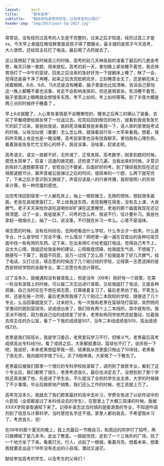 ```yaml
---
layout:     post
title:      "那年高考"
subtitle:   "献给参加高考的学生，以及考生的父母们"
header-img: "img/2017/post-bg-2017.jpg"
---
```



常常说，没有经历过高考的人生是不完整的，过来之后才知道，经历过高三才是xx。今天早上表姐在微信群里面说孩子得了腮腺炎，最关键的是孩子今天高考，大人很慌，还给班主任打了电话，最后喝了点药就去了。

这让我想起了我当时候高三的时候，高考的前几天神圣般的准备了最后的几套金考卷，每天只做一套题，用来放松，高考的前一天，害怕晚上紧张睡不着觉，我去体育场打了一中午的篮球，回来之后没来的急好好洗一下就躺床上睡了，眯了一会，觉得还是喜干净了再睡，起来之后洗完脸刷完牙，立刻睡意全无了。还是躺在床上闭着眼睛，8点、9点、11点还是没有睡着，脑子里面也比较清晰，告诉自己那怕这一晚上都睡不着也没事，肯定不会影响发挥的，但还是很紧张，死活睡不着觉，脑子里面闭上眼睛就会想很多东西，考不上如何，考上如何等等。到了半夜大概是两三点的时候终于睡着了 。

早上6点就醒了，人心里有事情是不会睡懒觉的，醒来之后再三的确认了装备，去买了早餐顺便给朋友带了一份送过去。吃完后回到租住的地方，就看到我爸急急忙忙的赶了过来，我爸给我说，我妈死活催着我爸来看我一下，说人家的家里娃考试的时候，父母当似很（重要）怎么怎么样，就骑着自行车一大早来看我。想着，我妈昨天晚上肯定也是一晚没睡，高考前家里也没有找我聊天，害怕我有心理负担。看着我爸急急忙忙又担心的样子，我说没事，没啥事，赶紧走吧。

高考语文，语文一直都不好，无所谓了，正常发挥，高考数学，刚拿到题的时候，感觉太简单了，狂喜！迅速的做完题，还检查了好几遍，当我出来的时候，才意识到有好几道题都答错了，安慰自己不要紧，后面好好的考。到了理综我到现在还记得那道题15分，算声音被云层弹过之后的时间，很简单的一个题，么两下就写完了，下来之后才意识到又搞错了，声音应该是```/\```的行者传播，我却按照```|\```的形状来计算，有一种完蛋的感觉。

出完考场回到宿舍一个人躺在床上，抽上一根软猴王，无限的惆怅。想起很多画面，老爸在县城里面打工，早上给我送东西，发现我睡在宿舍，没有去上课，大发脾气，老子天天来给你送吃送喝你却旷课在这里睡觉，老爸的那个画面我现在还记得清楚。过了一会，我爸就来了，问考的怎么样，我说不行，估计要补习。我爸也拿起一根烟点上，抽了一口，说没事，不行就在补习一年么。心里不是滋味。

填志愿的时候，没有任何经验，去网吧看选什么学校，什么专业才一脸黑，什么是专业，什么是学校？完全不懂，什么情况？网吧里一遍一遍在百度出的各种垃圾页面中找一些有用的东西，记下来，在出来用IC卡给老姐打电话，觉得自己考不上，没太大心情，我姐还给我各种的建议，心情极度烦躁，给我姐生气说，不想报了，随便写一下算了，我姐不同意，说万一过线了怎么班？给我姐发了好几次脾气，挂了电话，又打过去，填志愿的时候选了几个刚过线的学校，记得第一志愿选择的是西安财经学院的金融专业，第二志愿也有选计算机。

过了没多久，就被通知没有被录取上，但是当年（06年）刚好有一个政策，在第一轮没有录取上的时候，可以报二次志远进行录取，又给我姐打了电话，又是各种烦躁，自己当时实在不想在填志愿，打算接着复习了。最后老黑劝了我，不管怎么样，还是在报一次吧，最后老黑帮我填了几个刚过二本院校的学校，随便选了几个专业，么当回事就提交了。过来好久，有一次我和老黑在篮球场打篮球，突然杨同学激动的跑到篮球场，说成绩出来了，我们班有两个上二本线的，其中就有你。我坚决不相信，因为我自己估的成绩差了好多，老黑和杨同学依然还挺激动，拉着我去班主任的办公室，看了一下我的成绩是507，当年二本线成绩是505，高出成绩线2分。

老黑是我们班班长，我是学习委员，老黑爱玩学习不行，但够义气，老黑最后高考成绩高出专科线1分。看了成绩之后，大家都挺激动，篮球也不打了，说庆祝一下吧，我说好，本来老黑想猛宰我一把，结果我从兜里面只掏出了10块钱，老黑看了很无奈，我向姬同学借了5元，买了6瓶啤酒，大家喝了一下散去了。

老黑最后被我们那里一个很烂的专科学校给录取了，调剂到了兽医专业，看到了这个专业后，我们都笑了很久，老黑考虑良久，最后也决定去了。没想到到了那个学校还真发展了他，先是进了学生会，不久就当了全校的学生会主席，大学的时候搞了不少事情，毕业后做房地产销售，我们还么工作的时候，他工资就上万了。

高考完没多久，我就去了我们那里最好的高中去补习，学费全免进了以前传说中的火箭班（全部都是过了本科线没去的学生），在那里上了大概三周课的时候，我被XXXX学院录取通知下来了。记得补录志远当时填的是能源类的专业，不知道咋调剂到了信息与计算科学，当时感觉名字还不错。家里人都劝我去，不希望我补习了，考虑良久，去!

在06年的那个夏天的晚上，我上完最后一节晚自习，和周边的同学打了招呼，两只胳膊报了是几本书，走出了教室。一路挺恍惚，走到了一个三角形的广场，找了一个地方坐了下来。看着灯光，行人，点起了一根烟，看着月亮，想着未来，想着我就要走出这个18年没有走出的小县城，激动又迷茫。

献给参加高考的学生，以及考生的父母们！




